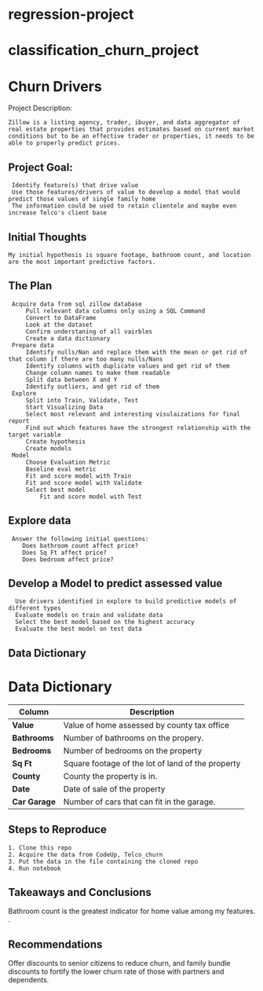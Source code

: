 # regression-project

# classification_churn_project

# Churn Drivers

Project Description:
    
    Zillow is a listing agency, trader, ibuyer, and data aggregator of real estate properties that provides estimates based on current market conditions but to be an effective trader or properties, it needs to be able to properly predict prices.
    
## Project Goal:

     Identify feature(s) that drive value
     Use those features/drivers of value to develop a model that would predict those values of single family home
     The information could be used to retain clientele and maybe even increase Telco's client base
    
## Initial Thoughts 

    My initial hypothesis is square footage, bathroom count, and location are the most important predictive factors.
   
## The Plan

     Acquire data from sql zillow database
         Pull relevant data columns only using a SQL Command
         Convert to DataFrame
         Look at the dataset
         Confirm understaning of all vairbles
         Create a data dictionary
     Prepare data
         Identify nulls/Nan and replace them with the mean or get rid of that column if there are too many nulls/Nans
         Identify columns with duplicate values and get rid of them
         Change column names to make them readable
         Split data between X and Y
         Identify outliers, and get rid of them
     Explore
         Split into Train, Validate, Test
         Start Visualizing Data
         Select most relevant and interesting visulaizations for final report
         Find out which features have the strongest relationship with the target variable
         Create hypothesis
         Create models
     Model
         Choose Evaluation Metric
         Baseline eval metric
         Fit and score model with Train
         Fit and score model with Validate
         Select best model
             Fit and score model with Test

     
## Explore data

     Answer the following initial questions:
        Does bathroom count affect price?
        Does Sq Ft affect price?
        Does bedroom affect price?
            
## Develop a Model to predict assessed value

      Use drivers identified in explore to build predictive models of different types
      Evaluate models on train and validate data
      Select the best model based on the highest accuracy
      Evaluate the best model on test data

 ## Data Dictionary
      
# Data Dictionary

| **Column**          | **Description**                                           |
|---------------------|-----------------------------------------------------------|
| **Value**           | Value of home assessed by county tax office               |
| **Bathrooms**       | Number of bathrooms on the propery.                       |
| **Bedrooms**        | Number of bedrooms on the property                        |
| **Sq Ft**           | Square footage of the lot of land of the property         |
| **County**          | County the property is in.                                |
| **Date**            | Date of sale of the property                              |
| **Car Garage**      | Number of cars that can fit in the garage.                |

## Steps to Reproduce

    1. Clone this repo
    2. Acquire the data from CodeUp, Telco_churn
    3. Put the data in the file containing the cloned repo
    4. Run notebook
    
## Takeaways and Conclusions

Bathroom count is the greatest indicator for home value among my features. .

## Recommendations

Offer discounts to senior citizens to reduce churn, and family bundle discounts to fortify the lower churn rate of those with partners and dependents.